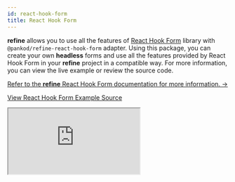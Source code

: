 ```yaml
---
id: react-hook-form
title: React Hook Form
---
```


**refine** allows you to use all the features of [React Hook Form](https://react-hook-form.com/) library with `@pankod/refine-react-hook-form` adapter. Using this package, you can create your own **headless** forms and use all the features provided by React Hook Form in your **refine** project in a compatible way. For more information, you can view the live example or review the source code.

[Refer to the **refine** React Hook Form documentation for more information. →](/docs/packages/react-hook-form/)

[View React Hook Form Example Source](https://github.com/pankod/refine/tree/master/examples/reactHookForm/useForm)

<iframe src="https://codesandbox.io/embed/github/pankod/refine/tree/master/examples/reactHookForm/useForm?autoresize=1&fontsize=14&module=%2Fsrc%2FApp.tsx&theme=dark&view=preview"
    style={{width: "100%", height:"80vh", border: "0px", borderRadius: "8px", overflow:"hidden"}}
    title="refine-react-hook-form-example"
    allow="accelerometer; ambient-light-sensor; camera; encrypted-media; geolocation; gyroscope; hid; microphone; midi; payment; usb; vr; xr-spatial-tracking"
    sandbox="allow-forms allow-modals allow-popups allow-presentation allow-same-origin allow-scripts"
></iframe>
